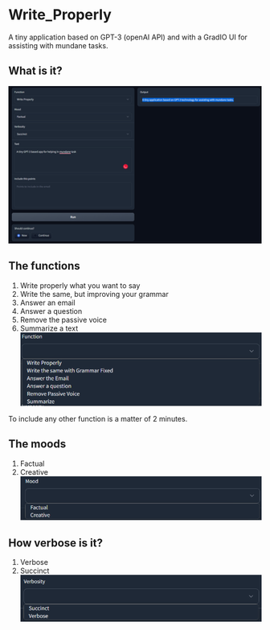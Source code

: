 # Write_Properly
A tiny application based on GPT-3 (openAI API) and with a GradIO UI for assisting with mundane tasks.

## What is it?
![UI_screenS.png](resources%2FUI_screenS.png)

## The functions
1. Write properly what you want to say 
2. Write the same, but improving your grammar
3. Answer an email
4. Answer a question
5. Remove the passive voice
6. Summarize a text
![UI_screenS_functions.png](resources%2FUI_screenS_functions.png)

To include any other function is a matter of 2 minutes.
## The moods
1.  Factual 
2.  Creative
![UI_screenS_moods.png](resources%2FUI_screenS_moods.png)

## How verbose is it?
1. Verbose
2. Succinct
![UI_screenS_verbosity.png](resources%2FUI_screenS_verbosity.png)